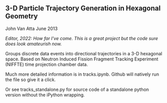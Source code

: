 3-D Particle Trajectory Generation in Hexagonal Geometry
----
John Van Atta
June 2013

*Editor, 2022: How far I've come. This is a great project but the code sure does look amateurish now.*

Groups discrete data events into directional trajectories in a 3-D hexagonal space.
Based on Neutron Induced Fission Fragment Tracking Experiment (NIFFTE) time projection chamber data.

Much more detailed information is in tracks.ipynb. Github will natively run the file so give it a click.

Or see tracks_standalone.py for source code of a standalone python version without the iPython wrapping.
